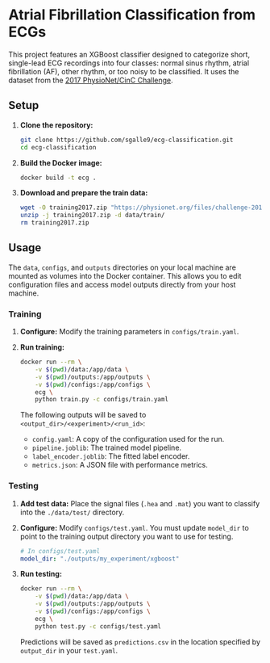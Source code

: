 # Atrial Fibrillation Classification from ECGs

This project features an XGBoost classifier designed to categorize short, single-lead ECG recordings into four classes: normal sinus rhythm, atrial fibrillation (AF), other rhythm, or too noisy to be classified. It uses the dataset from the [2017 PhysioNet/CinC Challenge](https://physionet.org/content/challenge-2017/1.0.0/).


## Setup

1. **Clone the repository:**
    ```bash
    git clone https://github.com/sgalle9/ecg-classification.git
    cd ecg-classification
    ```

2. **Build the Docker image:**
    ```bash
    docker build -t ecg .
    ```

3.  **Download and prepare the train data:**

    ```bash
    wget -O training2017.zip "https://physionet.org/files/challenge-2017/1.0.0/training2017.zip?download"
    unzip -j training2017.zip -d data/train/
    rm training2017.zip
    ```


## Usage

The `data`, `configs`, and `outputs` directories on your local machine are mounted as volumes into the Docker container. This allows you to edit configuration files and access model outputs directly from your host machine.

### Training

1.  **Configure:** Modify the training parameters in `configs/train.yaml`.

2.  **Run training:**

    ```bash
    docker run --rm \
        -v $(pwd)/data:/app/data \
        -v $(pwd)/outputs:/app/outputs \
        -v $(pwd)/configs:/app/configs \
        ecg \
        python train.py -c configs/train.yaml
    ```

    The following outputs will be saved to `<output_dir>/<experiment>/<run_id>`:
    - `config.yaml`: A copy of the configuration used for the run.
    - `pipeline.joblib`: The trained model pipeline.
    - `label_encoder.joblib`: The fitted label encoder.
    - `metrics.json`: A JSON file with performance metrics.

### Testing

1.  **Add test data:** Place the signal files (`.hea` and `.mat`) you want to classify into the `./data/test/` directory.

2.  **Configure:** Modify `configs/test.yaml`. You must update `model_dir` to point to the training output directory you want to use for testing.
    ```yaml
    # In configs/test.yaml
    model_dir: "./outputs/my_experiment/xgboost"
    ```

2.  **Run testing:**

    ```bash
    docker run --rm \
        -v $(pwd)/data:/app/data \
        -v $(pwd)/outputs:/app/outputs \
        -v $(pwd)/configs:/app/configs \
        ecg \
        python test.py -c configs/test.yaml
    ```

    Predictions will be saved as `predictions.csv` in the location specified by `output_dir` in your `test.yaml`.
